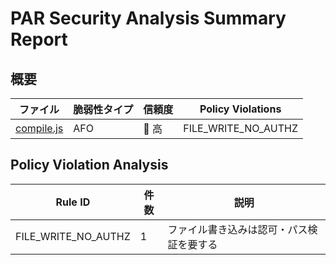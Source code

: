 # PAR Security Analysis Summary Report

## 概要

| ファイル | 脆弱性タイプ | 信頼度 | Policy Violations |
|---------|------------|--------|------------------|
| [compile.js](compile.js.md) | AFO | 🔴 高 | FILE_WRITE_NO_AUTHZ |

## Policy Violation Analysis

| Rule ID | 件数 | 説明 |
|---------|------|------|
| FILE_WRITE_NO_AUTHZ | 1 | ファイル書き込みは認可・パス検証を要する |

